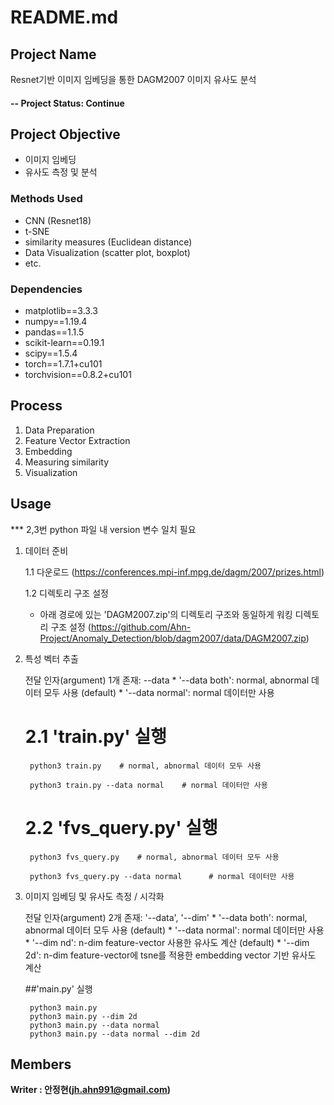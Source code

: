 # README.md

## Project Name
Resnet기반 이미지 임베딩을 통한 DAGM2007 이미지 유사도 분석


#### -- Project Status: Continue

## Project Objective
* 이미지 임베딩
* 유사도 측정 및 분석

### Methods Used
* CNN (Resnet18)
* t-SNE
* similarity measures (Euclidean distance)
* Data Visualization (scatter plot, boxplot)
* etc. 

### Dependencies
* matplotlib==3.3.3
* numpy==1.19.4
* pandas==1.1.5
* scikit-learn==0.19.1
* scipy==1.5.4
* torch==1.7.1+cu101
* torchvision==0.8.2+cu101


## Process
1. Data Preparation
2. Feature Vector Extraction
3. Embedding 
4. Measuring similarity
5. Visualization 

## Usage

   *** 2,3번 python 파일 내 version 변수 일치 필요
    
1. 데이터 준비

    1.1 다운로드 (https://conferences.mpi-inf.mpg.de/dagm/2007/prizes.html)
  
    1.2 디렉토리 구조 설정 
      - 아래 경로에 있는 'DAGM2007.zip'의 디렉토리 구조와 동일하게 워킹 디렉토리 구조 설정
        (https://github.com/Ahn-Project/Anomaly_Detection/blob/dagm2007/data/DAGM2007.zip)


2. 특성 벡터 추출

    전달 인자(argument) 1개 존재: --data
        * '--data both': normal, abnormal 데이터 모두 사용 (default)
        * '--data normal': normal 데이터만 사용

    # 2.1 'train.py' 실행
    
        python3 train.py    # normal, abnormal 데이터 모두 사용
        
        python3 train.py --data normal    # normal 데이터만 사용
     
    # 2.2 'fvs_query.py' 실행 
    
        python3 fvs_query.py    # normal, abnormal 데이터 모두 사용    
        
        python3 fvs_query.py --data normal      # normal 데이터만 사용    
             

3. 이미지 임베딩 및 유사도 측정 / 시각화

    전달 인자(argument) 2개 존재: '--data', '--dim'
        * '--data both': normal, abnormal 데이터 모두 사용 (default)
        * '--data normal': normal 데이터만 사용
        * '--dim nd': n-dim feature-vector 사용한 유사도 계산 (default)
        * '--dim 2d': n-dim feature-vector에 tsne를 적용한 embedding vector 기반 유사도 계산
      
      ##'main.py' 실행    
        
        python3 main.py
        python3 main.py --dim 2d
        python3 main.py --data normal
        python3 main.py --data normal --dim 2d




## Members

**Writer : 안정현(jh.ahn991@gmail.com)**



